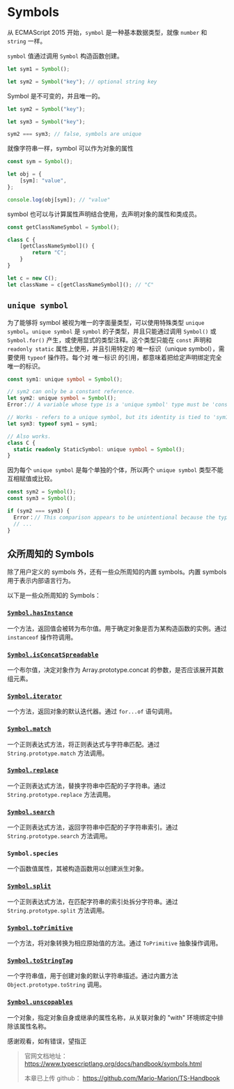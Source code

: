 # Symbols

从 ECMAScript 2015 开始，`symbol` 是一种基本数据类型，就像 `number` 和 `string` 一样。

`symbol` 值通过调用 `Symbol` 构造函数创建。

```ts
let sym1 = Symbol();

let sym2 = Symbol("key"); // optional string key
```

Symbol 是不可变的，并且唯一的。

```ts
let sym2 = Symbol("key");

let sym3 = Symbol("key");

sym2 === sym3; // false, symbols are unique
```

就像字符串一样，symbol 可以作为对象的属性

```ts
const sym = Symbol();

let obj = {
    [sym]: "value",
};

console.log(obj[sym]); // "value"
```

symbol 也可以与计算属性声明结合使用，去声明对象的属性和类成员。

```ts
const getClassNameSymbol = Symbol();

class C {
    [getClassNameSymbol]() {
        return "C";
    }
}

let c = new C();
let className = c[getClassNameSymbol](); // "C"
```

## `unique symbol`

为了能够将 symbol 被视为唯一的字面量类型，可以使用特殊类型 `unique symbol`。`unique symbol` 是 `symbol` 的子类型，并且只能通过调用 `Symbol()` 或 `Symbol.for()` 产生，或使用显式的类型注释。这个类型只能在 `const` 声明和 `readonly static` 属性上使用，并且引用特定的 唯一标识（unique symbol），需要使用 `typeof` 操作符。每个对 唯一标识 的引用，都意味着把给定声明绑定完全唯一的标识。

```ts
const sym1: unique symbol = Symbol();

// sym2 can only be a constant reference.
let sym2: unique symbol = Symbol();
Error：// A variable whose type is a 'unique symbol' type must be 'const'.

// Works - refers to a unique symbol, but its identity is tied to 'sym1'.
let sym3: typeof sym1 = sym1;

// Also works.
class C {
  static readonly StaticSymbol: unique symbol = Symbol();
}
```

因为每个 `unique symbol` 是每个单独的个体，所以两个 `unique symbol` 类型不能互相赋值或比较。

```ts
const sym2 = Symbol();
const sym3 = Symbol();

if (sym2 === sym3) {
  Error：// This comparison appears to be unintentional because the types 'typeof sym2' and 'typeof sym3' have no overlap.
  // ...
}
```

## 众所周知的 Symbols

除了用户定义的 symbols 外，还有一些众所周知的内置 symbols。内置 symbols 用于表示内部语言行为。

以下是一些众所周知的 Symbols：

### [`Symbol.hasInstance`](https://developer.mozilla.org/zh-CN/docs/Web/JavaScript/Reference/Global_Objects/Symbol/hasInstance)

一个方法，返回值会被转为布尔值。用于确定对象是否为某构造函数的实例。通过 `instanceof` 操作符调用。

### [`Symbol.isConcatSpreadable`](https://developer.mozilla.org/zh-CN/docs/Web/JavaScript/Reference/Global_Objects/Symbol/isConcatSpreadable)

一个布尔值，决定对象作为 Array.prototype.concat 的参数，是否应该展开其数组元素。

### [`Symbol.iterator`](https://developer.mozilla.org/zh-CN/docs/Web/JavaScript/Reference/Global_Objects/Symbol/iterator)

一个方法，返回对象的默认迭代器。通过 `for...of` 语句调用。

### [`Symbol.match`](https://developer.mozilla.org/zh-CN/docs/Web/JavaScript/Reference/Global_Objects/Symbol/match)

一个正则表达式方法，将正则表达式与字符串匹配。通过 `String.prototype.match` 方法调用。

### [`Symbol.replace`](https://developer.mozilla.org/zh-CN/docs/Web/JavaScript/Reference/Global_Objects/Symbol/replace)

一个正则表达式方法，替换字符串中匹配的子字符串。通过 `String.prototype.replace` 方法调用。

### [`Symbol.search`](https://developer.mozilla.org/zh-CN/docs/Web/JavaScript/Reference/Global_Objects/Symbol/search)

一个正则表达式方法，返回字符串中匹配的子字符串索引。通过 `String.prototype.search` 方法调用。

### `Symbol.species`

一个函数值属性，其被构造函数用以创建派生对象。

### [`Symbol.split`](https://developer.mozilla.org/zh-CN/docs/Web/JavaScript/Reference/Global_Objects/Symbol/split)

一个正则表达式方法，在匹配字符串的索引处拆分字符串。通过 `String.prototype.split` 方法调用。

### [`Symbol.toPrimitive`](https://developer.mozilla.org/zh-CN/docs/Web/JavaScript/Reference/Global_Objects/Symbol/toPrimitive)

一个方法，将对象转换为相应原始值的方法。通过 `ToPrimitive` 抽象操作调用。

### [`Symbol.toStringTag`](https://developer.mozilla.org/zh-CN/docs/Web/JavaScript/Reference/Global_Objects/Symbol/toStringTag)

一个字符串值，用于创建对象的默认字符串描述。通过内置方法 `Object.prototype.toString` 调用。

### [`Symbol.unscopables`](https://developer.mozilla.org/zh-CN/docs/Web/JavaScript/Reference/Global_Objects/Symbol/unscopables)

一个对象，指定对象自身或继承的属性名称，从关联对象的 "with" 环境绑定中排除该属性名称。

感谢观看，如有错误，望指正


> 官网文档地址： <https://www.typescriptlang.org/docs/handbook/symbols.html>
>
> 本章已上传 github： <https://github.com/Mario-Marion/TS-Handbook>












